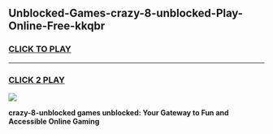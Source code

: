 
## Unblocked-Games-crazy-8-unblocked-Play-Online-Free-kkqbr
<h3>
<a href="https://premium76.site?title=crazy-8-unblocked&ref=26A">CLICK TO PLAY</a></h3>
<hr>

<h3>
<a href="https://premium76.site?title=crazy-8-unblocked&ref=26A">CLICK 2 PLAY</a>
  
</h3>

<a href="https://premium76.site?title=crazy-8-unblocked&ref=26A"><img src="https://clearcache.store/games.png"></a>


**crazy-8-unblocked games unblocked: Your Gateway to Fun and Accessible Online Gaming**
